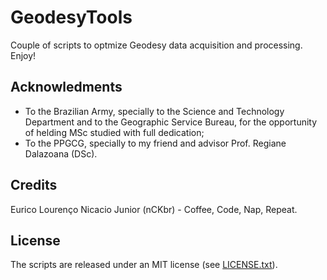 # GeodesyTools
Couple of scripts to optmize Geodesy data acquisition and processing. Enjoy!

## Acknowledments

- To the Brazilian Army, specially to the Science and Technology Department and to the Geographic Service Bureau, for the opportunity of helding MSc studied with full dedication;
- To the PPGCG, specially to my friend and advisor Prof. Regiane Dalazoana (DSc).

## Credits

Eurico Lourenço Nicacio Junior (nCKbr) - Coffee, Code, Nap, Repeat.

## License

The scripts are released under an MIT license (see [LICENSE.txt](https://github.com/euriconicacio/SPGG/blob/master/license.txt)).
